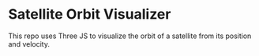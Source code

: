 
# Satellite Orbit Visualizer

This repo uses Three JS to visualize the orbit of a satellite from its position and velocity.

